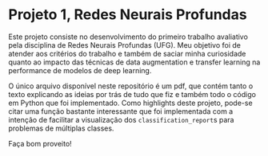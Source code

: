 # Projeto 1, Redes Neurais Profundas

Este projeto consiste no desenvolvimento do primeiro trabalho avaliativo pela disciplina de Redes Neurais Profundas (UFG). Meu objetivo foi de atender aos critérios do trabalho e também de saciar minha curiosidade quanto ao impacto das técnicas de data augmentation e transfer learning na performance de modelos de deep learning.

O único arquivo disponível neste repositório é um pdf, que contém tanto o texto explicando as ideias por trás de tudo que fiz e também todo o código em Python que foi implementado. Como highlights deste projeto, pode-se citar uma função bastante interessante que foi implementada com a intenção de facilitar a visualização dos `classification_report`s para problemas de múltiplas classes.

Faça bom proveito!
